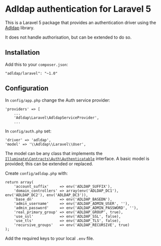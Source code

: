 Adldap authentication for Laravel 5
===================================

This is a Laravel 5 package that provides an authentication driver using the
[Adldap](https://github.com/adldap2/adldap2) library.

It does not handle authorisation, but can be extended to do so.

## Installation

Add this to your `composer.json`:

    "adldap/laravel": "~1.0"

## Configuration

In `config/app.php` change the Auth service provider:

    'providers' => [
        ...
        'Adldap\Laravel\AdldapServiceProvider',
        ...

In `config/auth.php` set:

    'driver' => 'adldap',
    'model' => '\\Adldap\\Laravel\\User',

The model can be any class that implements the
[`Illuminate\Contracts\Auth\Authenticatable`](http://laravel.com/api/5.0/Illuminate/Contracts/Auth/Authenticatable.html)
interface. A basic model is provided; this can be extended or replaced.

Create `config/adldap.php` with:

    return array(
        'account_suffix'     => env('ADLDAP_SUFFIX'),
        'domain_controllers' => array(env('ADLDAP_DC1'), env('ADLDAP_DC2'), env('ADLDAP_DC3')),
        'base_dn'            => env('ADLDAP_BASEDN'),
        'admin_username'     => env('ADLDAP_ADMIN_USER', ''),
        'admin_password'     => env('ADLDAP_ADMIN_PASSWORD', ''),
        'real_primary_group' => env('ADLDAP_GROUP', true),
        'use_ssl'            => env('ADLDAP_SSL', false),
        'use_tls'            => env('ADLDAP_TLS', false),
        'recursive_groups'   => env('ADLDAP_RECURSIVE', true)
    );

Add the required keys to your local `.env` file.
